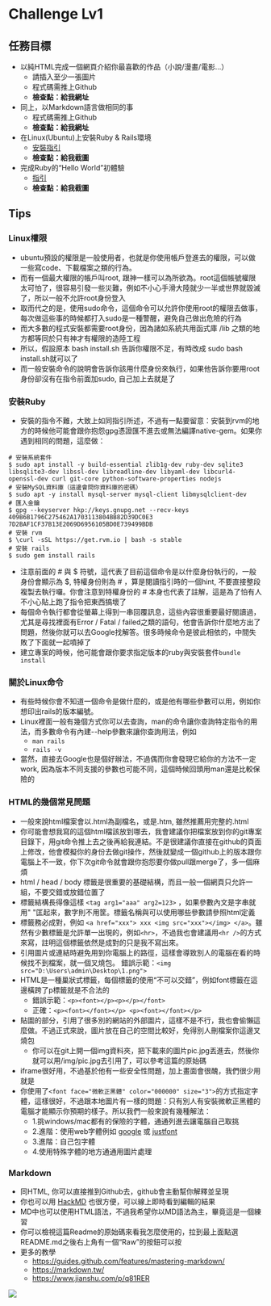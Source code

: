 Challenge Lv1
=====
## 任務目標

* 以純HTML完成一個網頁介紹你最喜歡的作品（小說/漫畫/電影...）
  * 請插入至少一張圖片
  * 程式碼需推上Github
  * **檢查點：給我網址**
* 同上，以Markdown語言做相同的事
  * 程式碼需推上Github
  * **檢查點：給我網址**
* 在Linux(Ubuntu)上安裝Ruby & Rails環境
  * [安裝指引](https://railsbook.tw/chapters/02-environment-setup.html)
  * **檢查點：給我截圖**
* 完成Ruby的“Hello World”初體驗
  * [指引](https://www.ruby-lang.org/zh_tw/documentation/quickstart/)
  * **檢查點：給我截圖**

## Tips

### Linux權限

* ubuntu預設的權限是一般使用者，也就是你使用帳戶登進去的權限，可以做一些寫code、下載檔案之類的行為。
* 而有一個最大權限的帳戶叫root, 跟神一樣可以為所欲為。root這個帳號權限太可怕了，很容易引發一些災難，例如不小心手滑大陸就少一半或世界就毀滅了，所以一般不允許root身份登入
* 取而代之的是，使用sudo命令，這個命令可以允許你使用root的權限去做事，每次做這些事的時候都打入sudo是一種警醒，避免自己做出危險的行為
* 而大多數的程式安裝都需要root身份，因為諸如系統共用函式庫 /lib 之類的地方都等同於只有神才有權限的造陸工程
* 所以，假設原本 bash install.sh 告訴你權限不足，有時改成 sudo bash install.sh就可以了
* 而一般安裝命令的說明會告訴你該用什麼身份來執行，如果他告訴你要用root身份卻沒有在指令前面加sudo, 自己加上去就是了

### 安裝Ruby

* 安裝的指令不難，大致上如同指引所述，不過有一點要留意：安裝到rvm的地方的時候他可能會跟你抱怨gpg憑證匯不進去或無法編譯native-gem。如果你遇到相同的問題，這麼做：

```
# 安裝系統套件
$ sudo apt install -y build-essential zlib1g-dev ruby-dev sqlite3 libsqlite3-dev libssl-dev libreadline-dev libyaml-dev libcurl4-openssl-dev curl git-core python-software-properties nodejs
# 安裝MySQL資料庫（這邊會問你資料庫的密碼）
$ sudo apt -y install mysql-server mysql-client libmysqlclient-dev
# 匯入金鑰
$ gpg --keyserver hkp://keys.gnupg.net --recv-keys 409B6B1796C275462A1703113804BB82D39DC0E3 7D2BAF1CF37B13E2069D6956105BD0E739499BDB
# 安裝 rvm
$ \curl -sSL https://get.rvm.io | bash -s stable
# 安裝 rails
$ sudo gem install rails
```

* 注意前面的 # 與 $ 符號，這代表了目前這個命令是以什麼身份執行的，一般身份會顯示為 $, 特權身份則為 # ，算是閱讀指引時的一個hint, 不要直接整段複製去執行囉。你會注意到特權身份的 # 本身也代表了註解，這是為了怕有人不小心貼上跑了指令把東西搞壞了
* 每個命令執行都會從螢幕上得到一串回覆訊息，這些內容很重要最好閱讀過，尤其是尋找裡面有Error / Fatal / failed之類的語句，他會告訴你什麼地方出了問題，然後你就可以去Google找解答。很多時候命令是彼此相依的，中間失敗了下面就一起噴掉了
* 建立專案的時候，他可能會跟你要求指定版本的ruby與安裝套件```bundle install```

### 關於Linux命令

* 有些時候你會不知道一個命令是做什麼的，或是他有哪些參數可以用，例如你想印出rails的版本編號。
* Linux裡面一般有幾個方式你可以去查詢，man的命令讓你查詢特定指令的用法，而多數命令有內建--help參數來讓你查詢用法，例如
  * ```man rails ```
  * ```rails -v```
* 當然，直接去Google也是個好辦法，不過偶而你會發現它給你的方法不一定work, 因為版本不同支援的參數也可能不同，這個時候回頭用man還是比較保險的

### HTML的幾個常見問題

* 一般來說html檔案會以.html為副檔名，或是.htm, 雖然推薦用完整的.html
* 你可能會想我寫的這個html檔該放到哪去，我會建議你把檔案放到你的git專案目錄下，用git命令推上去之後再給我連結。不是很建議你直接在github的頁面上修改，他會模擬你的身份去做git操作，然後就變成一個github上的版本跟你電腦上不一致，你下次git命令就會跟你抱怨要你做pull跟merge了，多一個麻煩
* html / head / body 標籤是很重要的基礎結構，而且一般一個網頁只允許一組，不要交錯或放錯位置了
* 標籤結構長得像這樣 ```<tag arg1="aaa" arg2=123>``` ，如果參數內文是字串就用" "匡起來，數字則不用筐。標籤名稱與可以使用哪些參數請參照html定義
* 標籤務必成對，例如 ```<a href="xxx"> xxx <img src="xxx"></img> </a>```。雖然有少數標籤是允許單一出現的，例如```<hr>```，不過我也會建議用```<hr />```的方式來寫，註明這個標籤依然是成對的只是我不寫出來。
* 引用圖片或連結時避免用到你電腦上的路徑，這樣會導致別人的電腦在看的時候找不到檔案，就一個叉燒包。 錯誤示範：```<img src="D:\Users\admin\Desktop\1.png">```
* HTML是一種巢狀式標籤，每個標籤的使用“不可以交錯”，例如font標籤在這邊橫跨了p標籤就是不合法的
  * 錯誤示範：```<p><font></p><p></p></font>```
  * 正確：```<p><font></font></p> <p><font></font></p>```
* 貼圖的部分，引用了很多別的網站的外部圖片，這樣不是不行，我也會偷懶這麼做。不過正式來說，圖片放在自己的空間比較好，免得別人刪檔案你這邊叉燒包
  * 你可以在git上開一個img資料夾，把下載來的圖片pic.jpg丟進去，然後你就可以用/img/pic.jpg去引用了，可以參考這篇的原始碼
* iframe很好用，不過基於他有一些安全性問題，加上畫面會很醜，我們很少用就是
* 你使用了```<font face="微軟正黑體" color="000000" size="3">```的方式指定字體，這樣很好，不過跟本地圖片有一樣的問題：只有別人有安裝微軟正黑體的電腦才能顯示你預期的樣子。所以我們一般來說有幾種解法：
  * 1.挑windows/mac都有的保險的字體，通通列進去讓電腦自己取挑 
  * 2.進階：使用web字體例如 [google](http://www.flycan.com/article/css/google-fonts-webfont-2474.html) 或 [justfont](https://www.justfont.com) 
  * 3.進階：自己包字體 
  * 4.使用特殊字體的地方通通用圖片處理

### Markdown

* 同HTML, 你可以直接推到Github去，github會主動幫你解釋並呈現
* 你也可以用 [HackMD](https://hackmd.io/) 也很方便，可以線上即時看到編輯的結果
* MD中也可以使用HTML語法，不過我希望你以MD語法為主，畢竟這是一個練習
* 你可以檢視這篇Readme的原始碼來看我怎麼使用的，拉到最上面點選README.md之後右上角有一個“Raw”的按鈕可以按
* 更多的教學 
  * <https://guides.github.com/features/mastering-markdown/>
  * <https://markdown.tw/>
  * <https://www.jianshu.com/p/q81RER>

![](img/lv1_1.png)
